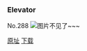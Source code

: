 ### Elevator
No.288
![图片不见了~~~](https://imgs.xkcd.com/comics/elevator.jpg)

[原址](https://xkcd.com//288) [下载](https://imgs.xkcd.com/comics/elevator.jpg)


